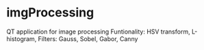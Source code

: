 # imgProcessing
QT application for image processing
Funtionality: 
    HSV transform,
    L-histogram,
    Filters:
            Gauss,
            Sobel,
            Gabor,
            Canny
